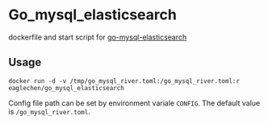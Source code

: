 # Go_mysql_elasticsearch
dockerfile and start script for [go-mysql-elasticsearch](https://github.com/siddontang/go-mysql-elasticsearch)

## Usage
```
docker run -d -v /tmp/go_mysql_river.toml:/go_mysql_river.toml:r eaglechen/go_mysql_elasticsearch
```

Config file path can be set by environment variale `CONFIG`. The default value is `/go_mysql_river.toml`.
